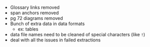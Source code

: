 - Glossary links removed
- span anchors removed
- pg 72 diagrams removed
- Bunch of extra data in data formats
  - ex: tables
- data file names need to be cleaned of special characters (like `!`)
- deal with all the issues in failed extractions